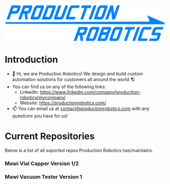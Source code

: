 
![alt text](https://github.com/Production-Robotics/Production-Robotics/blob/main/Production-Robotics-Logo.png?raw=true)

# **Introduction**
- 👋 Hi, we are Production Robotics! We design and build custom automation solutions for customers all around the world :earth_americas:
- You can find us on any of the following links:
  - LinkedIn: https://www.linkedin.com/company/production-robotics/mycompany/
  - Website: https://productionrobotics.com/
- 📫 You can email us at contact@productionrobotics.com with any questions you have for us!

# **Current Repositories**
Below is a list of all suported repos Production Robotics has/maintains. 

### Mawi Vial Capper Version 1/2
### Mawi Vacuum Tester Version 1

<!---
Production-Robotics/Production-Robotics is a ✨ special ✨ repository because its `README.md` (this file) appears on your GitHub profile.
You can click the Preview link to take a look at your changes.
--->

